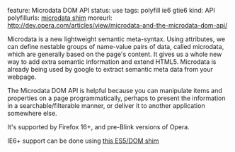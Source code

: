 feature: Microdata DOM API
status: use
tags: polyfill ie6 gtie6
kind: API
polyfillurls: [microdata shim](https://github.com/termi/Microdata-JS)
moreurl: http://dev.opera.com/articles/view/microdata-and-the-microdata-dom-api/

Microdata is a new lightweight semantic meta-syntax. Using attributes, we can define nestable groups of name-value pairs of data, called microdata, which are generally based on the page's content. It gives us a whole new way to add extra semantic information and extend HTML5. Microdata is already being used by google to extract semantic meta data from your webpage.

The Microdata DOM API is helpful because you can manipulate items and properties on a page programmatically, perhaps to present the information in a searchable/filterable manner, or deliver it to another application somewhere else.

It's supported by Firefox 16+, and pre-Blink versions of Opera.

IE6+ support can be done using [this ES5/DOM shim](https://github.com/termi/ES5-DOM-SHIM)
